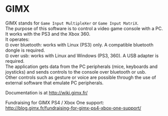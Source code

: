GIMX
====

GIMX stands for `Game Input MultipleXer` or `Game Input MatriX`.  
The purpose of this software is to control a video game console with a PC.  
It works with the PS3 and the Xbox 360.  
It operates:  
¤ over bluetooth: works with Linux (PS3) only. A compatible bluetooth dongle is required.  
¤ over usb: works with Linux and Windows (PS3, 360). A USB adapter is required.  
The application gets data from the PC peripherals (mice, keyboards and joysticks) and sends controls to the console over bluetooth or usb.  
Other controls such as gesture or voice are possible through the use of external software that emulate PC peripherals.  

Documentation is at http://wiki.gimx.fr/  

Fundraising for GIMX PS4 / Xbox One support: http://blog.gimx.fr/fundraising-for-gimx-ps4-xbox-one-support/  
